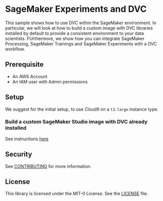 # SageMaker Experiments and DVC

This sample shows how to use DVC within the SageMaker environment.
In particular, we will look at how to build a custom image with DVC libraries installed by default to provide a consistent environment to your data scientists.
FUrthermore, we show how you can integrate SageMaker Processing, SageMaker Trainings and SageMaker Experiments with a DVC workflow.

## Prerequisite

* An AWS Account
* An IAM user with Admin permissions

## Setup

We suggest for the initial setup, to use Cloud9 on a `t3.large` instance type.

### Build a custom SageMaker Studio image with DVC already installed

See instructions [here](./sagemaker-studio-dvc-image/README.md)

## Security

See [CONTRIBUTING](CONTRIBUTING.md#security-issue-notifications) for more information.

## License

This library is licensed under the MIT-0 License. See the [LICENSE](LICENSE) file.